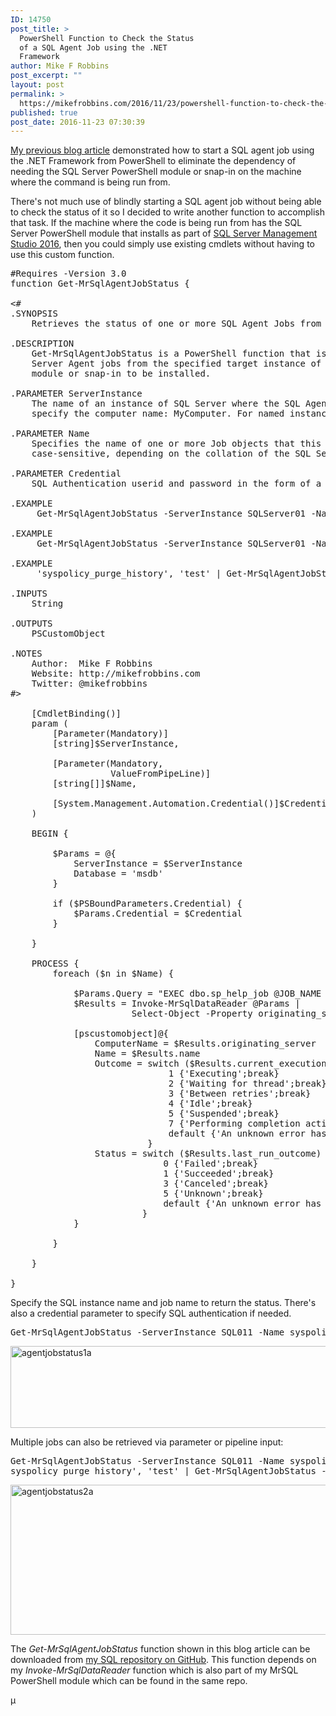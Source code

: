 ```yaml
---
ID: 14750
post_title: >
  PowerShell Function to Check the Status
  of a SQL Agent Job using the .NET
  Framework
author: Mike F Robbins
post_excerpt: ""
layout: post
permalink: >
  https://mikefrobbins.com/2016/11/23/powershell-function-to-check-the-status-of-a-sql-agent-job-using-the-net-framework/
published: true
post_date: 2016-11-23 07:30:39
---
```

<a href="http://mikefrobbins.com/2016/11/22/start-a-sql-agent-job-with-the-net-framework-from-powershell/" target="_blank">My previous blog article</a> demonstrated how to start a SQL agent job using the .NET Framework from PowerShell to eliminate the dependency of needing the SQL Server PowerShell module or snap-in on the machine where the command is being run from.

There's not much use of blindly starting a SQL agent job without being able to check the status of it so I decided to write another function to accomplish that task. If the machine where the code is being run from has the SQL Server PowerShell module that installs as part of <a href="https://msdn.microsoft.com/en-us/library/mt238290.aspx" target="_blank">SQL Server Management Studio 2016</a>, then you could simply use existing cmdlets without having to use this custom function.
<pre class="lang:ps decode:true " title="Get-MrSqlAgentJobStatus">#Requires -Version 3.0
function Get-MrSqlAgentJobStatus {

&lt;#
.SYNOPSIS
    Retrieves the status of one or more SQL Agent Jobs from the specified target instance of SQL Server.
 
.DESCRIPTION
    Get-MrSqlAgentJobStatus is a PowerShell function that is designed to retrieve the status of one or more SQL
    Server Agent jobs from the specified target instance of SQL Server without requiring the SQL Server PowerShell
    module or snap-in to be installed.
 
.PARAMETER ServerInstance
    The name of an instance of SQL Server where the SQL Agent is running. For default instances, only
    specify the computer name: MyComputer. For named instances, use the format ComputerName\InstanceName.
 
.PARAMETER Name
    Specifies the name of one or more Job objects that this cmdlet gets. The names may or may not be
    case-sensitive, depending on the collation of the SQL Server where the SQL Agent is running.

.PARAMETER Credential
    SQL Authentication userid and password in the form of a credential object.
 
.EXAMPLE
     Get-MrSqlAgentJobStatus -ServerInstance SQLServer01 -Name syspolicy_purge_history, test

.EXAMPLE
     Get-MrSqlAgentJobStatus -ServerInstance SQLServer01 -Name syspolicy_purge_history -Credential (Get-Credential)

.EXAMPLE
     'syspolicy_purge_history', 'test' | Get-MrSqlAgentJobStatus -ServerInstance SQLServer01

.INPUTS
    String
 
.OUTPUTS
    PSCustomObject
 
.NOTES
    Author:  Mike F Robbins
    Website: http://mikefrobbins.com
    Twitter: @mikefrobbins
#&gt;

    [CmdletBinding()]
    param (
        [Parameter(Mandatory)]
        [string]$ServerInstance,

        [Parameter(Mandatory,
                   ValueFromPipeLine)]
        [string[]]$Name,

        [System.Management.Automation.Credential()]$Credential = [System.Management.Automation.PSCredential]::Empty
    )

    BEGIN {
    
        $Params = @{
            ServerInstance = $ServerInstance
            Database = 'msdb'
        }

        if ($PSBoundParameters.Credential) {
            $Params.Credential = $Credential
        }

    }

    PROCESS {
        foreach ($n in $Name) {
        
            $Params.Query = "EXEC dbo.sp_help_job @JOB_NAME = '$n', @job_aspect= 'JOB'"
            $Results = Invoke-MrSqlDataReader @Params |
                       Select-Object -Property originating_server, name, last_run_outcome, current_execution_status

            [pscustomobject]@{
                ComputerName = $Results.originating_server
                Name = $Results.name
                Outcome = switch ($Results.current_execution_status) {
                              1 {'Executing';break}
                              2 {'Waiting for thread';break}
                              3 {'Between retries';break}
                              4 {'Idle';break}
                              5 {'Suspended';break}
                              7 {'Performing completion actions';break}        
                              default {'An unknown error has occurred'}
                          }
                Status = switch ($Results.last_run_outcome) {
                             0 {'Failed';break}
                             1 {'Succeeded';break}
                             3 {'Canceled';break}
                             5 {'Unknown';break}     
                             default {'An unknown error has occurred'}
                         }
            }
        
        }

    }

}</pre>
Specify the SQL instance name and job name to return the status. There's also a credential parameter to specify SQL authentication if needed.
<pre class="lang:ps decode:true">Get-MrSqlAgentJobStatus -ServerInstance SQL011 -Name syspolicy_purge_history</pre>
<img class="alignnone size-full wp-image-14755" src="http://mikefrobbins.com/wp-content/uploads/2016/11/agentjobstatus1a.png" alt="agentjobstatus1a" width="859" height="131" />

Multiple jobs can also be retrieved via parameter or pipeline input:
<pre class="lang:ps decode:true ">Get-MrSqlAgentJobStatus -ServerInstance SQL011 -Name syspolicy_purge_history, test
syspolicy_purge_history', 'test' | Get-MrSqlAgentJobStatus -ServerInstance SQL011</pre>
<img class="alignnone size-full wp-image-14756" src="http://mikefrobbins.com/wp-content/uploads/2016/11/agentjobstatus2a.png" alt="agentjobstatus2a" width="859" height="240" />

The <em>Get-MrSqlAgentJobStatus</em> function shown in this blog article can be downloaded from <a href="https://github.com/mikefrobbins/SQL" target="_blank">my SQL repository on GitHub</a>. This function depends on my <em>Invoke-MrSqlDataReader</em> function which is also part of my MrSQL PowerShell module which can be found in the same repo.

µ